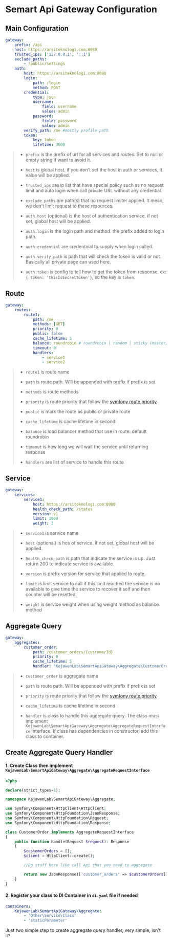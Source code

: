 # Semart Api Gateway Configuration

## Main Configuration

```yaml
gateway:
    prefix: /api
    host: https://arsiteknologi.com:8080
    trusted_ips: ['127.0.0.1', '::1']
    exclude_paths:
        - /public/settings
    auth:
        host: https://arsiteknologi.com:8080
        login:
            path: /login
            method: POST
        credential:
            type: json
            username:
                field: username
                value: admin
            password:
                field: password
                value: admin
        verify_path: /me #mostly profile path
        token:
            key: token
            lifetime: 3600

```

>
> * `prefix` is the prefix of url for all services and routes. Set to null or empty string if want to avoid it.
>
> * `host` is global host. if you don't set the host in auth or services, it value will be applied.
>
> * `trusted_ips` are ip list that have special policy such as no request limit and auto login when call private URL without any credential.
>
> * `exclude_paths` are path(s) that no request limiter applied. It mean, we don't limit request to these resources.
>
> * `auth.host` (optional) is the host of authentication service. if not set, global host will be applied.
>
> * `auth.login` is the login path and method. the prefix added to login path.
>
> * `auth.credential` are credentnial to supply when login called.
>
> * `auth.verify_path` is path that will check the token is valid or not. Basically all private page can used here.
>
> * `auth.token` is config to tell how to get the token from response. ex: `{ token: 'thisIsSecretToken'}`, so the key is `token`.
> 

## Route

```yaml
gateway:
    routes:
        route1:
            path: /me
            methods: [GET]
            priority: 0
            public: false
            cache_lifetime: 5
            balance: roundrobin # roundrobin | random | sticky (master/slave) NB: Please noted, some balance method may not work during development
            timeout: 0
            handlers:
                - service1
                - service2
```

>
> * `route1` is route name
>
> * `path` is route path. Will be appended with prefix if prefix is set
>
> * `methods` is route methods
>
> * `priority` is route priority that follow the [symfony route priority](https://symfony.com/doc/current/routing.html#priority-parameter)
>
> * `public` is mark the route as public or private route
>
> * `cache_lifetime` is cache lifetime in second
>
> * `balance` is load balancer method that use in route. default roundrobin
>
> * `timeout` is how long we will wait the service until returning response
>
> * `handlers` are list of service to handle this route
>

## Service

```yaml
gateway:
    services:
        service1:
            host: https://arsiteknologi.com:8080
            health_check_path: /status
            version: v1
            limit: 1000
            weight: 3
```

>
> * `service1` is service name
>
> * `host` (optional) is hos of service. if not set, global host will be applied.
>
> * `health_check_path` is path that indicate the service is up. Just return 200 to indicate service is available.
>
> * `version` is prefix version for service that applied to route.
>
> * `limit` is limit service to call if this limit reached the service is no available to give time the service to recover it self and then counter will be resetted.
>
> * `weight` is service weight when using weight method as balance method
>

## Aggregate Query

```yaml
gateway:
    aggregates:
        customer_order:
            path: /customer_orders/{customerId}
            priority: 0
            cache_lifetime: 5
            handler: 'KejawenLab\SemartApiGateway\Aggregate\CustomerOrder'

```

>
> * `customer_order` is aggregate name
>
> * `path` is route path. Will be appended with prefix if prefix is set
>
> * `priority` is route priority that follow the [symfony route priority](https://symfony.com/doc/current/routing.html#priority-parameter)
>
> * `cache_lifetime` is cache lifetime in second
>
> * `handler` is class to handle this aggregate query. The class must implement `KejawenLab\SemartApiGateway\Aggregate\AggregateRequestInterface` interface. If class has dependencies in constructor, add this class to container.
>

## Create Aggregate Query Handler

#### 1. Create Class then implement `KejawenLab\SemartApiGateway\Aggregate\AggregateRequestInterface`

```php
<?php

declare(strict_types=1);

namespace KejawenLab\SemartApiGateway\Aggregate;

use Symfony\Component\HttpClient\HttpClient;
use Symfony\Component\HttpFoundation\JsonResponse;
use Symfony\Component\HttpFoundation\Request;
use Symfony\Component\HttpFoundation\Response;

class CustomerOrder implements AggregateRequestInterface
{
    public function handle(Request $request): Response
    {
        $customerOrders = [];
        $client = HttpClient::create();

        //Do stuff here like call Api that you need to aggregate

        return new JsonResponse(['customer_orders' => $customerOrders]);
    }
}

```

#### 2. Register your class to DI Container in `di.yaml` file if needed

```yaml
containers:
    KejawenLab\SemartApiGateway\Aggregate:
        - 'Other\Service\Class'
        - 'staticParameter'
```

Just two simple step to create aggregate query handler, very simple, isn't it?
